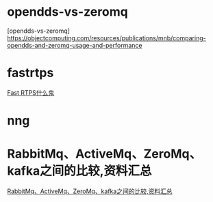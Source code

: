 # opendds-vs-zeromq

[opendds-vs-zeromq] https://objectcomputing.com/resources/publications/mnb/comparing-opendds-and-zeromq-usage-and-performance

# fastrtps

[Fast RTPS什么鬼](http://www.brixbot.com/ros2/fast_rtps-02-introduce_fast_buffer/)

# nng


# RabbitMq、ActiveMq、ZeroMq、kafka之间的比较,资料汇总

[RabbitMq、ActiveMq、ZeroMq、kafka之间的比较,资料汇总](https://blog.csdn.net/linsongbin1/article/details/47781187)
